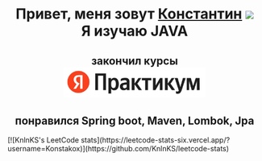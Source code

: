 <h1 align="center">Привет, меня зовут <a href="https://t.me/ya_konstant" target="_blank">Константин</a> 
<img src="https://github.com/blackcater/blackcater/raw/main/images/Hi.gif" height="20"/><br />
Я изучаю JAVA</h1>
<h2 align="center">закончил курсы <br />
  <a href="https://practicum.yandex.ru/java-developer/?from=catalog" target="_blank">
  <img src="https://github.com/Konstakox/Konstakox/blob/main/yaPracticum_.jfif" height="60"/></a></h2>
<h2 align="center">понравился Spring boot, Maven, Lombok, Jpa </h2>
[![KnlnKS's LeetCode stats](https://leetcode-stats-six.vercel.app/?username=Konstakox)](https://github.com/KnlnKS/leetcode-stats)
<!--

[![codewars](https://www.codewars.com/users/username/badges/micro)](https://www.codewars.com/users/username)
[![KnlnKS's LeetCode stats](https://leetcode-stats-six.vercel.app/api?username=KnlnKS)](https://github.com/KnlnKS/leetcode-stats)
## Hi there 👋

**Konstakox/Konstakox** is a ✨ _special_ ✨ repository because its `README.md` (this file) appears on your GitHub profile.

Here are some ideas to get you started:

- 🔭 I’m currently working on ...
- 🌱 I’m currently learning ...
- 👯 I’m looking to collaborate on ...
- 🤔 I’m looking for help with ...
- 💬 Ask me about ...
- 📫 How to reach me: ...
- 😄 Pronouns: ...
- ⚡ Fun fact: ...
-->
